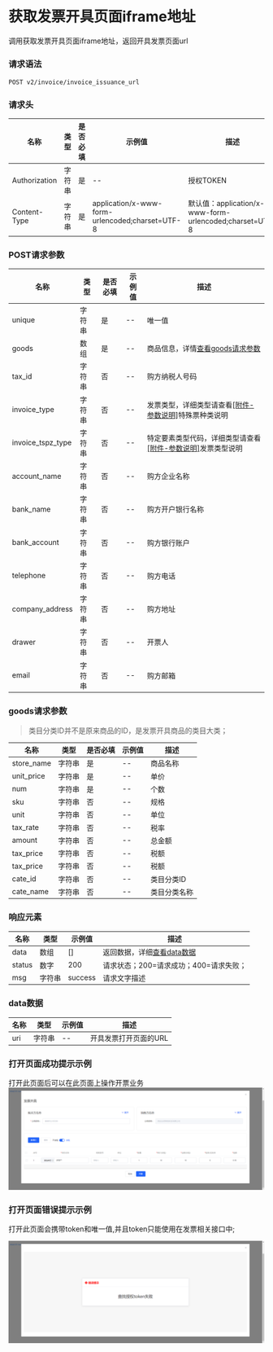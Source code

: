 # 获取发票开具页面iframe地址

调用获取发票开具页面iframe地址，返回开具发票页面url

### 请求语法

```html
POST v2/invoice/invoice_issuance_url
```

### 请求头

| 名称 | 类型|是否必填 |示例值| 描述|
|---|---|---|---|---|
| Authorization | 字符串|是|--| 授权TOKEN |
| Content-Type | 字符串|是|application/x-www-form-urlencoded;charset=UTF-8| 默认值：application/x-www-form-urlencoded;charset=UTF-8 |

### POST请求参数

| 名称 | 类型|是否必填 |示例值| 描述|
|---|---|---|---|---|
| unique | 字符串|是|--| 唯一值 |
| goods | 数组|是|--| 商品信息，详情[查看goods请求参数](#goods) |
| tax_id | 字符串|否|--| 购方纳税人号码 |
| invoice_type | 字符串|否|--| 发票类型，详细类型请查看<a href='/docs/发票开具/附件-参数说明.html#特殊票种类说明'>[附件-参数说明]</a>特殊票种类说明 |
| invoice_tspz_type | 字符串|否|--| 特定要素类型代码，详细类型请查看<a href='/docs/发票开具/附件-参数说明.html#发票类型说明'>[附件-参数说明]</a>发票类型说明 |
| account_name | 字符串|否|--| 购方企业名称 |
| bank_name | 字符串|否|--| 购方开户银行名称 |
| bank_account | 字符串|否|--| 购方银行账户 |
| telephone | 字符串|否|--| 购方电话 |
| company_address | 字符串|否|--| 购方地址 |
| drawer | 字符串|否|--| 开票人 |
| email | 字符串|否|--| 购方邮箱 |

### <a id='goods'>goods请求参数</a>

> 类目分类ID并不是原来商品的ID，是发票开具商品的类目大类；

| 名称 | 类型|是否必填 |示例值| 描述|
|---|---|---|---|---|
| store_name | 字符串|是|--| 商品名称 |
| unit_price | 字符串|是|--| 单价 |
| num | 字符串|是|--| 个数 |
| sku | 字符串|否|--| 规格 |
| unit | 字符串|否|--| 单位 |
| tax_rate | 字符串|否|--| 税率 |
| amount | 字符串|否|--| 总金额 |
| tax_price | 字符串|否|--| 税额 |
| tax_price | 字符串|否|--| 税额 |
| cate_id | 字符串|否|--| 类目分类ID |
| cate_name | 字符串|否|--| 类目分类名称 |

### 响应元素

| 名称 | 类型 |示例值| 描述|
|---|---|---|---| 
| data | 数组|[]| 返回数据，详细[查看data数据](#data) |
| status | 数字|200| 请求状态；200=请求成功；400=请求失败； |
| msg | 字符串|success| 请求文字描述 |

### <a id='data'>data数据</a>

| 名称 | 类型 |示例值| 描述|
|---|---|---|---| 
| uri | 字符串|--| 开具发票打开页面的URL |

### 打开页面成功提示示例

打开此页面后可以在此页面上操作开票业务
![img.png](../../public/copy_setting/iframe1.png)

### 打开页面错误提示示例

打开此页面会携带token和唯一值,并且token只能使用在发票相关接口中;

![img.png](../../public/copy_setting/iframe.png)


